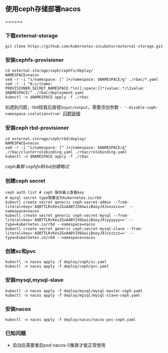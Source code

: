 ## 使用ceph存储部署nacos
======

### 下载external-storage
```shell
git clone https://github.com/kubernetes-incubator/external-storage.git
```

### 安装cephfs-provisioner
```shell
cd external-storage/ceph/cephfs/deploy/
NAMESPACE=nacos
sed -r -i "s/namespace: [^ ]+/namespace: $NAMESPACE/g" ./rbac/*.yaml
sed -r -i "N;s/(name: PROVISIONER_SECRET_NAMESPACE.*\n[[:space:]]*)value:.*/\1value: $NAMESPACE/" ./rbac/deployment.yaml
kubectl -n $NAMESPACE apply -f ./rbac
```

如遇到问题，rbd挂载后报错`Input/output`，需要添加参数 `- '-disable-ceph-namespace-isolation=true'`
[问题链接](https://github.com/kubernetes-incubator/external-storage/issues/345#issuecomment-414892515)

### 安装ceph rbd-provisioner
```shell
cd external-storage/ceph/rbd/deploy/
NAMESPACE=nacos
sed -r -i "s/namespace: [^ ]+/namespace: $NAMESPACE/g" ./rbac/clusterrolebinding.yaml ./rbac/rolebinding.yaml
kubectl -n $NAMESPACE apply -f ./rbac
```

*ceph集群 cephfs和rbd创建略过*

### 创建ceph secret
```shell
ceph auth list # ceph 服务器上查看key
# mysql secret type需要设为kubernetes.io/rbd
kubectl create secret generic ceph-secret-admin --from-literal=key='AQBTTLRcKesZGxAABYIX6GwiiBooyJ9Jxxxxxx==' --namespace=nacos
kubectl create secret generic ceph-secret-mysql --from-literal=key='AQBTTLRcKesZGxAABYIX6GwiiBooyJ9Jyyyyyy==' --type=kubernetes.io/rbd --namespace=nacos
kubectl create secret generic ceph-secret-mysql-slave --from-literal=key='AQBTTLRcKesZGxAABYIX6GwiiBooyJ9Jzzzzzz==' --type=kubernetes.io/rbd --namespace=nacos
```

### 创建sc和pvc
```shell
kubectl -n nacos apply -f deploy/ceph/sc.yaml
kubectl -n nacos apply -f deploy/ceph/pvc.yaml
```

### 安装mysql,mysql-slave
```shell
kubectl -n nacos apply -f deploy/mysql/mysql-master-ceph.yaml
kubectl -n nacos apply -f deploy/mysql/mysql-slave-ceph.yaml
```

### 安装nacos
```shell
kubectl -n nacos apply -f deploy/nacos/nacos-pvc-ceph.yaml
```

### 已知问题
  - 启动后需要重启pod nacos-0集群才能正常使用
